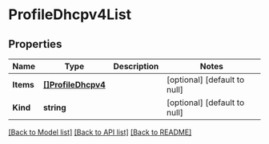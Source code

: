 # ProfileDhcpv4List

## Properties
Name | Type | Description | Notes
------------ | ------------- | ------------- | -------------
**Items** | [**[]ProfileDhcpv4**](profile_dhcpv4.md) |  | [optional] [default to null]
**Kind** | **string** |  | [optional] [default to null]

[[Back to Model list]](../README.md#documentation-for-models) [[Back to API list]](../README.md#documentation-for-api-endpoints) [[Back to README]](../README.md)



